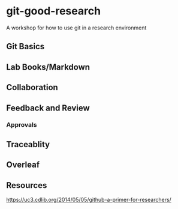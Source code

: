# git-good-research
A workshop for how to use git in a research environment

## Git Basics

## Lab Books/Markdown

## Collaboration 

## Feedback and Review
### Approvals

## Traceablity

## Overleaf

## Resources
https://uc3.cdlib.org/2014/05/05/github-a-primer-for-researchers/
